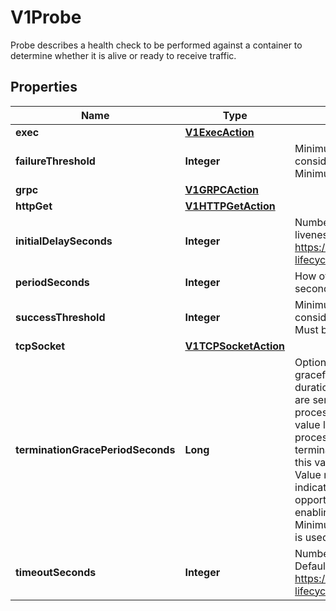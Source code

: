 

# V1Probe

Probe describes a health check to be performed against a container to determine whether it is alive or ready to receive traffic.

## Properties

| Name | Type | Description | Notes |
|------------ | ------------- | ------------- | -------------|
|**exec** | [**V1ExecAction**](V1ExecAction.md) |  |  [optional] |
|**failureThreshold** | **Integer** | Minimum consecutive failures for the probe to be considered failed after having succeeded. Defaults to 3. Minimum value is 1. |  [optional] |
|**grpc** | [**V1GRPCAction**](V1GRPCAction.md) |  |  [optional] |
|**httpGet** | [**V1HTTPGetAction**](V1HTTPGetAction.md) |  |  [optional] |
|**initialDelaySeconds** | **Integer** | Number of seconds after the container has started before liveness probes are initiated. More info: https://kubernetes.io/docs/concepts/workloads/pods/pod-lifecycle#container-probes |  [optional] |
|**periodSeconds** | **Integer** | How often (in seconds) to perform the probe. Default to 10 seconds. Minimum value is 1. |  [optional] |
|**successThreshold** | **Integer** | Minimum consecutive successes for the probe to be considered successful after having failed. Defaults to 1. Must be 1 for liveness and startup. Minimum value is 1. |  [optional] |
|**tcpSocket** | [**V1TCPSocketAction**](V1TCPSocketAction.md) |  |  [optional] |
|**terminationGracePeriodSeconds** | **Long** | Optional duration in seconds the pod needs to terminate gracefully upon probe failure. The grace period is the duration in seconds after the processes running in the pod are sent a termination signal and the time when the processes are forcibly halted with a kill signal. Set this value longer than the expected cleanup time for your process. If this value is nil, the pod&#39;s terminationGracePeriodSeconds will be used. Otherwise, this value overrides the value provided by the pod spec. Value must be non-negative integer. The value zero indicates stop immediately via the kill signal (no opportunity to shut down). This is a beta field and requires enabling ProbeTerminationGracePeriod feature gate. Minimum value is 1. spec.terminationGracePeriodSeconds is used if unset. |  [optional] |
|**timeoutSeconds** | **Integer** | Number of seconds after which the probe times out. Defaults to 1 second. Minimum value is 1. More info: https://kubernetes.io/docs/concepts/workloads/pods/pod-lifecycle#container-probes |  [optional] |



